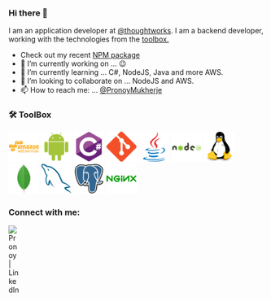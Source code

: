 ### Hi there 👋
I am an application developer at [@thoughtworks](https://twitter.com/thoughtworks). I am a backend developer, working with the technologies from the [toolbox.](https://github.com/Pronoy999#-toolbox) 

- Check out my recent [NPM package ](https://www.npmjs.com/package/validatorswithgenerators)
- 🔭 I’m currently working on ... :wink:
- 🌱 I’m currently learning ... C#, NodeJS, Java and more AWS. 
- 👯 I’m looking to collaborate on ... NodeJS and AWS.
- 📫 How to reach me: ... [@PronoyMukherje](https://twitter.com/PronoyMukherje)

### 🛠 ToolBox 
<img src="https://github.com/devicons/devicon/blob/master/icons/amazonwebservices/amazonwebservices-plain-wordmark.svg" alt="AWS" width="60" height="60"/> <img src="https://github.com/devicons/devicon/blob/master/icons/android/android-original.svg" alt="Android" width="60" height="60"/> <img src="https://github.com/devicons/devicon/blob/master/icons/csharp/csharp-original.svg" alt="CSharp" width="60" height="60"/> <img src="https://github.com/devicons/devicon/blob/master/icons/git/git-original.svg" alt="Git" width="60" height="60"/> <img src="https://github.com/devicons/devicon/blob/master/icons/java/java-original.svg" alt="Java" width="60" height="60"/> <img src="https://github.com/devicons/devicon/blob/master/icons/nodejs/nodejs-original-wordmark.svg" alt="NodeJS" width="60" height="60"/>  <img src="https://github.com/devicons/devicon/blob/master/icons/linux/linux-original.svg" alt="Linux" width="60" height="60"/> <img src="https://github.com/devicons/devicon/blob/master/icons/mongodb/mongodb-original.svg" alt="MongoDB" width="60" height="60"/> <img src="https://github.com/devicons/devicon/blob/master/icons/mysql/mysql-original.svg" alt="MySQL" width="60" height="60"/> <img src="https://github.com/devicons/devicon/blob/master/icons/postgresql/postgresql-original.svg" alt="Postgree" width="60" height="60"/> <img src="https://github.com/devicons/devicon/blob/master/icons/nginx/nginx-original.svg" alt="Nginx" width="60" height="60"/>



### Connect with me: 
[<img align="left" alt="Pronoy | LinkedIn" width="22px" src="https://cdn.jsdelivr.net/npm/simple-icons@v3/icons/linkedin.svg" />][linkedin]
<br/>

[linkedin]:https://www.linkedin.com/in/pronoymukherjee999/
